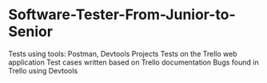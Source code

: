 # Software-Tester-From-Junior-to-Senior
Tests using tools: Postman, Devtools Projects  Tests on the Trello web application  Test cases written based on Trello documentation  Bugs found in Trello using Devtools
